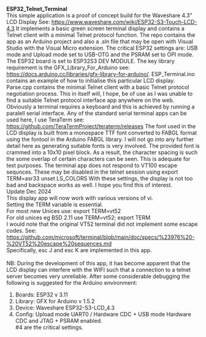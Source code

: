 **ESP32_Telnet_Terminal**<br>
This simple application is a proof of concept build for the Waveshare 4.3" LCD Display
See: https://www.waveshare.com/wiki/ESP32-S3-Touch-LCD-4.3
It implements a basic green screen terminal display and contains a Telnet client with a minimal Telnet protocol function.
The repo contains the app as an Arduino project and also a .sln file that may be open with Visual Studio with the Visual Micro extension.
The critical ESP32 settings are: USB mode and Upload mode set to USB-OTG and the PSRAM set to OPI mode.
The ESP32 board is set to ESP32S3 DEV MODULE.
The key library requirement is the GFX_Library_For_Arduino see: https://docs.arduino.cc/libraries/gfx-library-for-arduino/.
ESP_Terminal.ino contains an example of how to initialise this particular LCD display.
Parse.cpp contains the minimal Telnet client with a basic Telnet protocol negotiation process.
This in itself will, I hope, be of use as I was unable to find a suitable Telnet protocol interface app anywhere on the web.
Obviously a terminal requires a keyboard and this is achieved by running a paralell serial interface.
Any of the standard serial terminal apps can be used here, I use TeraTerm see: https://github.com/TeraTermProject/teraterm/releases
The font used in the LCD display is built from a monospace TTF font converted to FABGL format using the fontool in the Arduino FABGL library.
I will not go into any further detail here as generating suitable fonts is very involved.
The provided font is crammed into a 10x10 pixel block. As a result, the character spacing is such the some overlap of certain characters can be seen.
This is adequate for test purposes.
The terminal app does not respond to VT100 escape sequnces. These may be disabled in the telnet session using
export TERM=asr33
unset LS_COLORS
With these settings, the display is not too bad and backspace works as well.
I hope you find this of interest.
<br>
Update Dec 2024 <br>
This display app will now work with various versions of vi.<br>
Setting the TERM variable is essential.<br>
For most new Unices use: export TERM=vt52<br>
For old unices eg BSD 2.11 use TERM=vt52; export TERM<br>
I would note that the original VT52 terminal did not implement some escape codes. See: https://github.com/microsoft/terminal/blob/main/doc/specs/%23976%20-%20VT52%20escape%20sequences.md<br>
Specifically, esc J and esc K are implemented in this app.<br>
<br>
NB: During the development of this app, it has become apparent that the LCD display can interfere with the WIFI such that
a connection to a telnet server becomes very unreliable. After some considerable debugging the following is suggested for the Arduino environment:<br>
1. Boards: ESP32 v 3.11<br>
2. Library: GFX for Arduino v 1.5.2<br>
3. Device: Waveshare ESP32-S3-LCD_4.3<br>
4. Config: Upload mode UART0 / Hardware CDC + USB mode Hardware CDC and JTAG + PSRAM enabled.<br>
#4 are the critical settings.<br>

